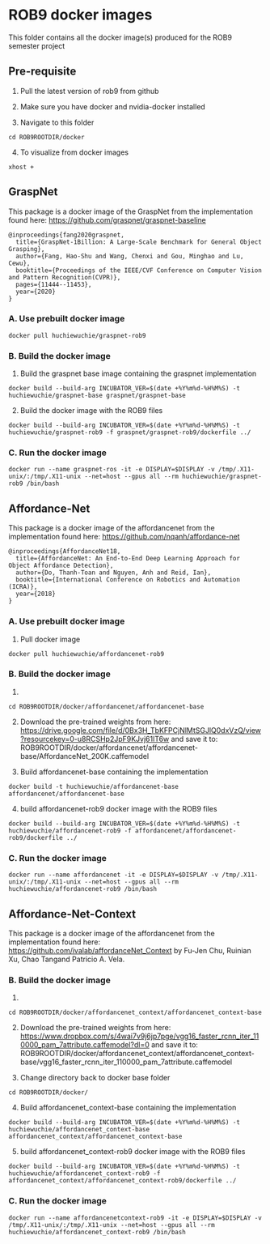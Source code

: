 

# ROB9 docker images

This folder contains all the docker image(s) produced for the ROB9 semester project

## Pre-requisite

1. Pull the latest version of rob9 from github

2. Make sure you have docker and nvidia-docker installed

3. Navigate to this folder
```
cd ROB9ROOTDIR/docker
```

4. To visualize from docker images
```
xhost +
```

## GraspNet

This package is a docker image of the GraspNet from the implementation found here: https://github.com/graspnet/graspnet-baseline

```
@inproceedings{fang2020graspnet,
  title={GraspNet-1Billion: A Large-Scale Benchmark for General Object Grasping},
  author={Fang, Hao-Shu and Wang, Chenxi and Gou, Minghao and Lu, Cewu},
  booktitle={Proceedings of the IEEE/CVF Conference on Computer Vision and Pattern Recognition(CVPR)},
  pages={11444--11453},
  year={2020}
}
```

### A. Use prebuilt docker image
```
docker pull huchiewuchie/graspnet-rob9
```

### B. Build the docker image

1. Build the graspnet base image containing the graspnet implementation

```
docker build --build-arg INCUBATOR_VER=$(date +%Y%m%d-%H%M%S) -t huchiewuchie/graspnet-base graspnet/graspnet-base

```

2. Build the docker image with the ROB9 files

```
docker build --build-arg INCUBATOR_VER=$(date +%Y%m%d-%H%M%S) -t huchiewuchie/graspnet-rob9 -f graspnet/graspnet-rob9/dockerfile ../
```

### C. Run the docker image

```
docker run --name graspnet-ros -it -e DISPLAY=$DISPLAY -v /tmp/.X11-unix/:/tmp/.X11-unix --net=host --gpus all --rm huchiewuchie/graspnet-rob9 /bin/bash
```


## Affordance-Net

This package is a docker image of the affordancenet from the implementation found here: https://github.com/nqanh/affordance-net

```
@inproceedings{AffordanceNet18,
  title={AffordanceNet: An End-to-End Deep Learning Approach for Object Affordance Detection},
  author={Do, Thanh-Toan and Nguyen, Anh and Reid, Ian},
  booktitle={International Conference on Robotics and Automation (ICRA)},
  year={2018}
}
```

### A. Use prebuilt docker image

1. Pull docker image

```
docker pull huchiewuchie/affordancenet-rob9
```

### B. Build the docker image

1.
```
cd ROB9ROOTDIR/docker/affordancenet/affordancenet-base
```

2. Download the pre-trained weights from
here: https://drive.google.com/file/d/0Bx3H_TbKFPCjNlMtSGJlQ0dxVzQ/view?resourcekey=0-u8RCSHp2JpF9KJvj61lT6w
and save it to: ROB9ROOTDIR/docker/affordancenet/affordancenet-base/AffordanceNet_200K.caffemodel

3. Build affordancenet-base containing the implementation
```
docker build -t huchiewuchie/affordancenet-base affordancenet/affordancenet-base
```

4. build affordancenet-rob9 docker image with the ROB9 files
```
docker build --build-arg INCUBATOR_VER=$(date +%Y%m%d-%H%M%S) -t huchiewuchie/affordancenet-rob9 -f affordancenet/affordancenet-rob9/dockerfile ../
```

### C. Run the docker image

```
docker run --name affordancenet -it -e DISPLAY=$DISPLAY -v /tmp/.X11-unix/:/tmp/.X11-unix --net=host --gpus all --rm huchiewuchie/affordancenet-rob9 /bin/bash
```

## Affordance-Net-Context

This package is a docker image of the affordancenet from the implementation found here: https://github.com/ivalab/affordanceNet_Context by Fu-Jen Chu, Ruinian Xu, Chao Tangand Patricio A. Vela.

### B. Build the docker image

1.
```
cd ROB9ROOTDIR/docker/affordancenet_context/affordancenet_context-base
```

2. Download the pre-trained weights from
here: https://www.dropbox.com/s/4wai7v9j6jp7pge/vgg16_faster_rcnn_iter_110000_pam_7attribute.caffemodel?dl=0
and save it to: ROB9ROOTDIR/docker/affordancenet_context/affordancenet_context-base/vgg16_faster_rcnn_iter_110000_pam_7attribute.caffemodel

3. Change directory back to docker base folder
```
cd ROB9ROOTDIR/docker/
```

4. Build affordancenet_context-base containing the implementation
```
docker build --build-arg INCUBATOR_VER=$(date +%Y%m%d-%H%M%S) -t huchiewuchie/affordancenet_context-base affordancenet_context/affordancenet_context-base
```

5. build affordancenet_context-rob9 docker image with the ROB9 files
```
docker build --build-arg INCUBATOR_VER=$(date +%Y%m%d-%H%M%S) -t huchiewuchie/affordancenet_context-rob9 -f affordancenet_context/affordancenet_context-rob9/dockerfile ../
```

### C. Run the docker image

```
docker run --name affordancenetcontext-rob9 -it -e DISPLAY=$DISPLAY -v /tmp/.X11-unix/:/tmp/.X11-unix --net=host --gpus all --rm huchiewuchie/affordancenet_context-rob9 /bin/bash
```
